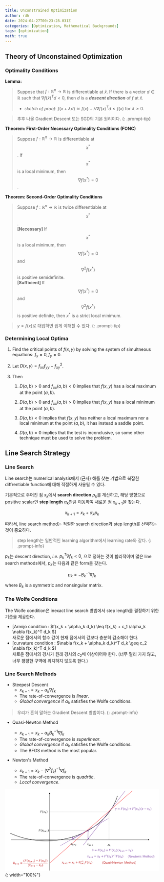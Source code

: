```yaml
---
title: Unconstrained Optimization
author: rdh
date: 2024-04-27T00:23:28.031Z
categories: [Optimization, Mathematical Backgrounds]
tags: [optimization]
math: true
---
```


## Theory of Unconstained Optimization
### Optimality Conditions
**Lemma:**
> Suppose that $f: \mathbb{R}^n \rightarrow \mathbb{R}$ is differentiable at $\bar{x}$. If there is a vector $d \in \mathbb{R}$ such that $\nabla f(\bar{x})^Td < 0$, then $d$ is a ***descent direction*** of $f$ at $\bar{x}$.
> * _sketch of proof_: $f(x+\lambda d) \approxeq f(x) + \lambda \nabla f(x)^Td \le f(x)$ for $\lambda \ge 0$.

> 추후 나올 Gradient Descent 또는 SGD의 기본 원리이다.
{: .prompt-tip}

**Theorem: First-Order Necessary Optimality Conditions (FONC)**
> Suppose $f: \mathbb{R}^n \rightarrow \mathbb{R}$ is differentiable at $$x^*$$.
> If $$x^*$$ is a local minimum, then $$\nabla f(x^*) = 0$$. 

**Theorem: Second-Order Optimality Conditions**
> Suppose $f: \mathbb{R}^n \rightarrow \mathbb{R}$ is twice differentiable at $$x^*$$.\
> **[Necessary]** If $$x^*$$ is a local minimum, then $$\nabla f(x^*) = 0$$ and $$\nabla^2 f(x^*)$$ is positive semidefinite.\
> **[Sufficient]** If $$\nabla f(x^*) = 0$$ and $$\nabla^2 f(x^*)$$ is positive definite, then $x^*$ is a strict local minimum.

> $y=f(x)$로 대입하면 쉽게 이해할 수 있다.
{: .prompt-tip}

### Determining Local Optima
1. Find the critical points of $f(x,y)$ by solving the system of simultneous equations: $f_x=0, f_y=0$.

2. Let $D(x,y)=f_{xx}f_{yy} - f_{xy}^2$.

3. Then
   1. $D(a,b)>0$ and $f_{xx}(a,b)<0$ implies that $f(x,y)$ has a local maximum at the point $(a,b)$.
   
   2. $D(a,b)>0$ and $f_{xx}(a,b)>0$ implies that $f(x,y)$ has a local minimum at the point $(a,b)$.
   
   3. $D(a,b)<0$ implies that $f(x,y)$ has neither a local maximum nor a local minimum at the point $(a,b)$, it has instead a saddle point.
   
   4. $D(a,b)=0$ implies that the test is inconclusive, so some other technique must be used to solve the problem.

## Line Search Strategy
### Line Search
Line search는 numerical analysis에서 (근사) 해를 찾는 기법으로 복잡한 diffrentiable function에 대해 적절하게 사용될 수 있다.

기본적으로 주어진 점 $x_k$에서 **search direction** $p_k$를 계산하고, 해당 방향으로 positive scalar인 **step length** $\alpha_k$만큼 이동하여 새로운 점 $x_{k+1}$을 찾는다.

$$
x_{k+1} = x_k + \alpha_k p_k
$$

따라서, line search method는 적절한 search direction과 step length를 선택하는 것이 중요하다.

> step length는 일반적인 learning algorithm에서 learning rate와 같다.
{: .prompt-info}

$p_k$는 descent direction, _i.e._ $p_k^T\nabla f_k <0$, 으로 정하는 것이 합리적이며 많은 line search methods에서, $p_k$는 다음과 같은 form을 갖는다.

$$
p_k = -B_k^{-1}\nabla f_k
$$

where $B_k$ is a symmetric and nonsingular matrix.

### The Wolfe Conditions
The Wolfe condition은 inexact line search 방법에서 step length를 결정하기 위한 기준을 제공한다.
* [Armijo condition : $f(x_k + \alpha_k d_k) \leq f(x_k) + c_1 \alpha_k \nabla f(x_k)^T d_k
$]  
새로운 점에서의 함수 값이 현재 점에서의 값보다 충분히 감소해야 한다.
* [curvature condition : $\nabla f(x_k + \alpha_k d_k)^T d_k \geq c_2 \nabla f(x_k)^T d_k
$]  
새로운 점에서의 경사가 원래 경사의 $c_2$배 이상이어야 한다. (너무 멀리 가지 않고, 너무 평평한 구역에 위치하지 않도록 한다.)


### Line Search Methods
* Steepest Descent
  * $x_{k+1} = x_k - \alpha_k \nabla f_k$
  * The rate-of-convergence is _linear_.
  * _Global convergence_ if $\alpha_k$ satisfies the Wolfe conditions.
  
> 우리가 흔히 말하는 Gradient Descent 방법이다.
{: .prompt-info}

* Quasi-Newton Method
  * $x_{k+1} = x_k - \alpha_k B_k^{-1}\nabla f_k$
  * The rate-of-convergence is _superlinear_.
  * _Global convergence_ if $\alpha_k$ satisfies the Wolfe conditions.
  * The BFGS method is the most popular.
  

* Newton's Method
  * $x_{k+1} = x_k - (\nabla^2 f_k)^{-1}\nabla f_k$
  * The rate-of-convergence is _quadrtic_.
  * _Local convergence_.


![](/assets/img/unconstrained-optimization-01.png){: width="100%"}